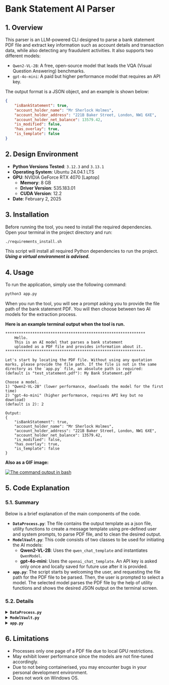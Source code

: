# Bank Statement AI Parser
## 1. Overview
This parser is an LLM-powered CLI designed to parse a bank statement PDF file and extract key information such as account details and transaction data, while also detecting any fraudulent activities. It also supports two different models:
* `Qwen2-VL-2B`: A free, open-source model that leads the VQA (Visual Question Answering) benchmarks.
* `gpt-4o-mini`: A paid but higher performance model that requires an API key.

The output format is a JSON object, and an example is shown below:
```json
{
    "isBankStatement": true,
    "account_holder_name": "Mr Sherlock Holmes",
    "account_holder_address": "221B Baker Street, London, NW1 6XE",
    "account_holder_net_balance": 13579.42,
    "is_modified": false,
    "has_overlay": true,
    "is_template": false
}
```

## 2. Design Environment
- **Python Versions Tested**: `3.12.3` and `3.13.1`
- **Operating System**: Ubuntu 24.04.1 LTS
- **GPU**: NVIDIA GeForce RTX 4070 [Laptop]
    - **Memory**: 8 GB
    - **Driver Version**: 535.183.01
    - **CUDA Version**: 12.2    
- **Date**: February 2, 2025

## 3. Installation
Before running the tool, you need to install the required dependencies. Open your terminal in the project directory and run:

```bash
./requirements_install.sh
```

This script will install all required Python dependencies to run the project. ***Using a virtual environment is advised.***

## 4. Usage
To run the application, simply use the following command:

```bash
python3 app.py
```

When you run the tool, you will see a prompt asking you to provide the file path of the bank statement PDF. You will then choose between two AI models for the extraction process.

**Here is an example terminal output when the tool is run.**

```
**************************************************************
    Hello.
    This is an AI model that parses a bank statement
    uploaded as a PDF file and provides information about it.
**************************************************************

Let's start by locating the PDF file. Without using any quotation marks, please provide the file path. If the file is not in the same directory as the `app.py` file, an absolute path is required:
(default is "test_statement.pdf"): My Bank Statement.pdf

Choose a model.
1) "Qwen2-VL-2B" (lower performance, downloads the model for the first time)
2) "gpt-4o-mini" (higher performance, requires API key but no download)
(default is 2): 2

Output:
{
    "isBankStatement": true,
    "account_holder_name": "Mr Sherlock Holmes",
    "account_holder_address": "221B Baker Street, London, NW1 6XE",
    "account_holder_net_balance": 13579.42,
    "is_modified": false,
    "has_overlay": true,
    "is_template": false
}
```

**Also as a GIF image:**

[![The command output in bash](demo.gif)](https://github.com/mertgulexe/bank_statement/blob/c38441f8d2ce12c3c1c156441984a532a4678b53/demo.gif)

## 5. Code Explanation
### 5.1. Summary
Below is a brief explanation of the main components of the code.
- <code><strong>DataProcess.py</strong></code>: The file contains the output template as a json file, utility functions to create a message template using pre-defined user and system prompts, to parse PDF file, and to clean the desired output.
- <code><strong>ModelVault.py</strong></code>: This code consists of two classes to be used for initiating the AI models:
    - **Qwen2-VL-2B**: Uses the `qwen_chat_template` and instantiates `QwenModel`.
    - **gpt-4o-mini**: Uses the `openai_chat_template`. An API key is asked only once and locally saved for future use after it is provided.
- <code><strong>app.py</strong></code>: The script starts by welcoming the user, and requesting the file path for the PDF file to be parsed. Then, the user is prompted to select a model. The selected model parses the PDF file by the help of utility functions and shows the desired JSON output on the terminal screen.

### 5.2. Details
<details>
    <summary><code><strong>DataProcess.py</strong></code></summary>
    <ol>
        <li> Define a variable for a temporary environment file to be used after fetching OpenAI API key.
        <li> Create a user prompt for parsing the PDF file thoroughly.
            <ul>
                <li> Note that <code>bank_name</code> and <code>bank_address</code> are added to help the model to distinguish the customer/business and bank details. They are not used in the final output.
            </ul>
        <li> Define the JSON format to be used as an output.
        <li> Define the prompt for model to use the metadata.
        <li> Define the system prompt for model to come up with a proper JSON format without any additional pleasantries or greetings.
        <li> Create a function to clean the models' markdown formatted outputs. Also, if the PDF file is not a bank statement, it returns the empty JSON template defined before. Also, checks whether the final output is a JSON format or not.
        <li> Create a function to parse the PDF file and convert it to image to be fed into the models. It also returns the metadata of the PDF file to enrich the user prompt.
        <li> Create a function to extract the metadata. The dates in the metadata are converted to human-readable format for ease of use.
        <li> Create a function to return chat template for Qwen model, which uses the pre-defined prompts, converted image and its related metadata.
        <li> Create a function to return chat template for OpenAI model, which uses the pre-defined prompts, converted <code>base64</code> image and its related metadata.
    </ol>
</details>

<details>
    <summary><code><strong>ModelVault.py</strong></code></summary>
    <ol>
        <li> Define a class for Qwen model initiation.
            <ul>
                <li> Initiates the model configurations after getting the model name.
                <li> The processor consumes the input (prompts and the image), tokenizes and feeds them into the model. The final output is cleaned and returned.
            </ul>
        <li> Define a class for OpenAI model initiation.
            <ul>
                <li> It initiates the client object after getting the model name.
                <li> The client object consumes the input (prompts and the image), gets the model name and generates the answer. The final output is cleaned and returned.
            </ul>
    </ol>
</details>

<details>
    <summary><code><strong>app.py</strong></code></summary>
    <ol>
        <li> Checks if the OpenAI API key is defined before or not.
        <li> Greets the user.
        <li> Takes the file path to the PDF file.
        <li> Asks for the model to be used.
        <li> Initiates the model object.
            <ul>
                <li> If the file is not a PDF or does not exist, throws error while defining <code>messages</code> variable and ends the session.
                <li> If the OpenAI model is initiated, checks whether the related API key is saved. Asks if not, and saves it locally.
                <li> Ends the session if an irrelevant model number is entered.
            </ul>
        <li> Generates the JSON output.
        <li> Removes unnecessary keys.
        <li> Prints the final output.
    </ol>
</details>

## 6. Limitations
- Processes only one page of a PDF file due to local GPU restrictions.
- May exhibit lower performance since the models are not fine-tuned accordingly.
- Due to not being containerised, you may encounter bugs in your personal development environment.
- Does not work on Windows OS.
